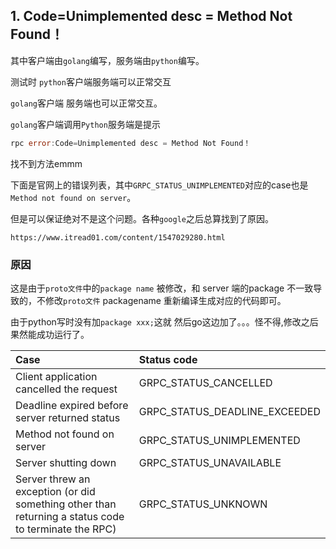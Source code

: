 ## 1. Code=Unimplemented desc = Method Not Found！

其中客户端由`golang`编写，服务端由`python`编写。

测试时 `python`客户端服务端可以正常交互

`golang`客户端 服务端也可以正常交互。

`golang`客户端调用`Python`服务端是提示

```go
rpc error:Code=Unimplemented desc = Method Not Found！
```

找不到方法emmm

下面是官网上的错误列表，其中`GRPC_STATUS_UNIMPLEMENTED`对应的case也是`Method not found on server`。

但是可以保证绝对不是这个问题。各种`google`之后总算找到了原因。

`https://www.itread01.com/content/1547029280.html`

### 原因

这是由于`proto文件`中的`package name` 被修改，和 server 端的package 不一致导致的，不修改`proto文件` packagename 重新编译生成对应的代码即可。

由于python写时没有加`package xxx;`这就 然后go这边加了。。。怪不得,修改之后果然能成功运行了。

| Case                                                         | Status code                   |
| :----------------------------------------------------------- | :---------------------------- |
| Client application cancelled the request                     | GRPC_STATUS_CANCELLED         |
| Deadline expired before server returned status               | GRPC_STATUS_DEADLINE_EXCEEDED |
| Method not found on server                                   | GRPC_STATUS_UNIMPLEMENTED     |
| Server shutting down                                         | GRPC_STATUS_UNAVAILABLE       |
| Server threw an exception (or did something other than returning a status code to terminate the RPC) | GRPC_STATUS_UNKNOWN           |

